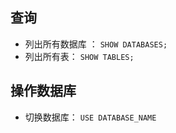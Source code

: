 ## 查询

- 列出所有数据库 ： `SHOW DATABASES;`
- 列出所有表： `SHOW TABLES;`

## 操作数据库

-   切换数据库： `USE DATABASE_NAME`